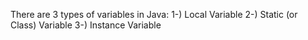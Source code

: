 There are 3 types of variables in Java:
1-) Local Variable
2-) Static (or Class) Variable
3-) Instance Variable